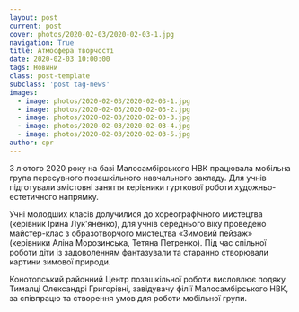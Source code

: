 ```yaml
---
layout: post
current: post
cover: photos/2020-02-03/2020-02-03-1.jpg
navigation: True
title: Атмосфера творчості
date: 2020-02-03 10:00:00
tags: Новини
class: post-template
subclass: 'post tag-news'
images:
  - image: photos/2020-02-03/2020-02-03-1.jpg
  - image: photos/2020-02-03/2020-02-03-2.jpg
  - image: photos/2020-02-03/2020-02-03-3.jpg
  - image: photos/2020-02-03/2020-02-03-4.jpg
  - image: photos/2020-02-03/2020-02-03-5.jpg
author: cpr
---
```


3 лютого 2020 року на базі Малосамбірського НВК працювала  мобільна група  пересувного  позашкільного навчального закладу. Для учнів підготували змістовні заняття керівники гурткової роботи художньо-естетичного напрямку.

Учні молодших класів  долучилися до хореографічного мистецтва (керівник Ірина Лук'яненко), для  учнів середнього віку проведено майстер-клас з образотворчого мистецтва «Зимовий пейзаж» (керівники Аліна  Морозинська, Тетяна Петренко). Під час спільної роботи діти із задоволенням фантазували та старанно створювали картини зимової природи.    

Конотопський районний Центр позашкільної роботи висловлює подяку Тималці Олександрі Григорівні, завідувачу філії Малосамбірського НВК,   за  співпрацю та створення умов для роботи мобільної групи.
